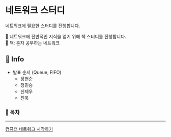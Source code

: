 # 네트워크 스터디
네트워크에 필요한 스터디를 진행합니다. </br>

🎯 네트워크에 전반적인 지식을 얻기 위해 책 스터디를 진행합니다. </br>
📕 책: 혼자 공부하는 네트워크 </br>

🎤 Info
------------
- 발표 순서 (Queue, FIFO)
  - 장현준
  - 정민승
  - 신제우
  - 진욱

### 📌 목차
-------------
[컴퓨터 네트워크 시작하기](https://github.com/NetworkCStudy/network-study/blob/main/1%EC%9E%A5.md)
